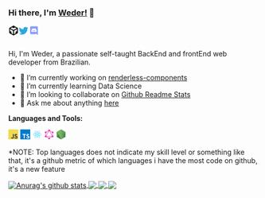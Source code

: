 ### Hi there, I'm [Weder!](https://weder96.github.io) 👋

<a href="https://codesandbox.io/u/weder96">
  <img align="left" alt="weder96| CodeSandbox" width="20px" src="https://raw.githubusercontent.com/weder96/weder-master/master/assets/codesandbox.svg" />
</a>
<a href="https://twitter.com/weder96">
  <img align="left" alt="weder96 | Twitter" width="21px" src="https://raw.githubusercontent.com/weder96/weder-master/master/assets/twitter.svg" />
</a>
<a href="https://discord.gg/VK4k3Br">
  <img align="left" alt="weder96 Discord" width="21px" src="https://raw.githubusercontent.com/weder96/weder-master/master/assets/discord.svg" />
</a>

<br />
<br />

Hi, I'm Weder, a passionate self-taught BackEnd and frontEnd web developer from Brazilian.

- 🔭 I’m currently working on [renderless-components](https://github.com/timelessco/renderless-components)
- 🌱 I’m currently learning Data Science
- 👯 I’m looking to collaborate on [Github Readme Stats](https://github.com/anuraghazra/github-readme-stats)
- 💬 Ask me about anything [here](https://github.com/anuraghazra/anuraghazra/issues)

**Languages and Tools:**  

<code><img height="20" src="https://raw.githubusercontent.com/github/explore/80688e429a7d4ef2fca1e82350fe8e3517d3494d/topics/javascript/javascript.png"></code>
<code><img height="20" src="https://raw.githubusercontent.com/github/explore/80688e429a7d4ef2fca1e82350fe8e3517d3494d/topics/typescript/typescript.png"></code>
<code><img height="20" src="https://raw.githubusercontent.com/github/explore/80688e429a7d4ef2fca1e82350fe8e3517d3494d/topics/react/react.png"></code>
<code><img height="20" src="https://raw.githubusercontent.com/github/explore/5c058a388828bb5fde0bcafd4bc867b5bb3f26f3/topics/graphql/graphql.png"></code>
<code><img height="20" src="https://raw.githubusercontent.com/github/explore/80688e429a7d4ef2fca1e82350fe8e3517d3494d/topics/nodejs/nodejs.png"></code>    

<!--- 
  if you have forked this to use on your profile, 
  Change the `github-readme-stats.anuraghazra1.vercel.app` to `github-readme-stats.vercel.app` 
--->

<!-- Change the `github-readme-stats.anuraghazra1.vercel.app` to `github-readme-stats.vercel.app`  -->

*NOTE: Top languages does not indicate my skill level or something like that, it's a github metric of which languages i have the most code on github, it's a new feature


<a href="https://github.com/weder96/github-readme-stats">
  <img align="center" src="https://github-readme-stats.vercel.app/api?username=weder96&show_icons=true&include_all_commits=true&theme=material-palenight" alt="Anurag's github stats" />
</a>
<a href="https://github.com/weder96/github-readme-stats">
  <img align="center" src="https://github-readme-stats.vercel.app/api/top-langs/?username=weder96&layout=compact&theme=material-palenight" />
</a>

<a href="https://github.com/weder96/github-readme-stats">
  <img align="center" src="https://github-readme-stats.vercel.app/api/pin/?username=weder96&repo=vue-app3&theme=dark&show_icons=true" />
</a>    
<a href="https://github.com/weder96/weder96.github.io">
  <img align="center" src="https://github-readme-stats.vercel.app/api/pin/?username=weder96&repo=weder96.github.io&theme=material-palenight" />
</a>
